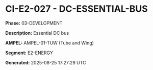 # CI-E2-027 - DC-ESSENTIAL-BUS

**Phase:** 03-DEVELOPMENT

**Description:** Essential DC bus

**AMPEL:** AMPEL-01-TUW (Tube and Wing)

**Segment:** E2-ENERGY

**Generated:** 2025-08-25 17:27:29 UTC
